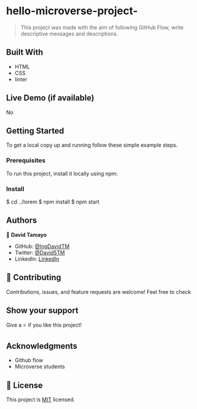 # hello-microverse-project-

> This project was made with the aim of following GitHub Flow, write descriptive messages and descriptions.


## Built With

- HTML
- CSS
- linter

## Live Demo (if available)

No

## Getting Started

To get a local copy up and running follow these simple example steps.

### Prerequisites

To run this project, install it locally using npm:


### Install

$ cd ../lorem
$ npm install
$ npm start


## Authors

👤 **David Tamayo**

- GitHub: [@IngDavidTM](https://github.com/IngDavidTM)
- Twitter: [@David5TM](https://twitter.com/David5TM)
- LinkedIn: [LinkedIn](https://www.linkedin.com/in/ing-david-tamayo)

## 🤝 Contributing

Contributions, issues, and feature requests are welcome!
Feel free to check

## Show your support

Give a ⭐️ if you like this project!

## Acknowledgments

- Github flow
- Microverse students

## 📝 License

This project is [MIT](./LICENSE) licensed.